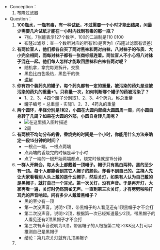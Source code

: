 - Conception：
  1. 布隆过滤器
- Question：
  1. **100瓶水，一瓶有毒，有一种试纸，不过需要一个小时才能出结果，问最少需要几片试纸才能在一小时内找到有毒的那一瓶？**
     - 7张，7张能表示127个数字，100的二进制是110 0100
     - 布隆过滤器：查一个数所对应的所有1位是否为1（布隆过滤器有误差）
  2. **有两位盲人，他们都各自买了两对黑袜和两对白袜，八对袜子的布质、大小完全相同，而每对袜子都有一张商标纸连着。两位盲人不小心将八对袜子混在一起。他们每人怎样才能取回黑袜和白袜各两对呢？**
     - 随机拿，拿完每双拆开，交换
     - 黑色比白色吸热，黑色干的快
     - [讲解](https://blog.csdn.net/weixin_51484780/article/details/119344907)
  3. **你有四个装药丸的罐子，每个药丸都有一定的重量，被污染的药丸是没被污染的药丸的重量+1。只称量一次，如何判断哪个罐子的药被污染了？**
     - 1、2、3、4四个罐子分别取1、2、3、4个药丸，称总重量
     - 罐子编号 = 总重量 - 实际1、2、3、4药丸的重量
  4. **两个圆环，半径分别是1和2，小圆在大圆内部绕大圆圆周一周，问小圆自身转了几周？如果在大圆的外部，小圆自身转几周呢？**
     - ![在这里插入图片描述](https://img-blog.csdnimg.cn/45ae49a791d747f9b56f3b7448d0cbe5.png?x-oss-process=image/watermark,type_ZHJvaWRzYW5zZmFsbGJhY2s,shadow_50,text_Q1NETiBALeael-azveWuhw==,size_20,color_FFFFFF,t_70,g_se,x_16)
     - 2周
  5. **有两根不均匀分布的香，香烧完的时间是一个小时，你能用什么方法来确定一段15分钟的时间？**
     - 一根点一端，一根点两端
     - 点两端的香烧完的时候是半个小时
     - 点了一端的一根开始两端都点，烧完时候就是15分钟
  6. **一群人开舞会，每人头上都戴着一顶帽子。帽子只有黑白两种，黑的至少有一顶。每个人都能看到其它人帽子的颜色，却看不到自己的。主持人先让大家看看别人头上戴的是什幺帽子，然后关灯，如果有人认为自己戴的是黑帽子，就打自己一个耳光。第一次关灯，没有声音。于是再开灯，大家再看一遍，关灯时仍然鸦雀无声。一直到第三次关灯，才有劈劈啪啪打耳光的声音响起。问有多少人戴着黑帽子？**
     - 黑的至少有一顶
     - 第一次没声音，说明>1顶，带黑帽子的人看见还有1顶黑帽子才不会打
     - 第二次没声音，说明>2顶，根据第一次已经知道最少2顶，带黑帽子的人看见还有2顶黑帽子才不会打
     - 第三次有声音说明为3顶，带黑帽子的人根据第二轮>2&&没人打可以推测自己是黑帽子
     - 结论：第几次关灯就有几顶黑帽子
  7. 

